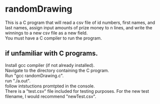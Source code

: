 # randomDrawing
This is a C program that will read a csv file of id numbers, first names, and last names, assign input amounts of prize money to n lines, and write the winnings to a new csv file as a new field.  
You must have a C compiler to run the program.

## if unfamiliar with C programs. 
Install gcc compiler (if not already installed).  
Navigate to the directory containing the C program.  
Run "gcc randomDrawing.c".  
run "./a.out".  
follow intstuctions promtpted in the console.  
There is a "test.csv" file included for testing purposes. For the new test filename, I would recommend "newTest.csv".
